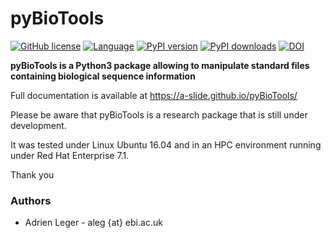 # pyBioTools

[![GitHub license](https://img.shields.io/github/license/a-slide/pyBioTools.svg)](https://github.com/a-slide/pyBioTools/blob/master/LICENSE)
[![Language](https://img.shields.io/badge/Language-Python3-yellow.svg)](https://www.python.org/)
[![PyPI version](https://badge.fury.io/py/pyBioTools.svg)](https://badge.fury.io/py/pyBioTools)
[![PyPI downloads](https://pepy.tech/badge/nanopolishcomp)](https://pepy.tech/project/nanopolishcomp)
[![DOI](https://zenodo.org/badge/144169864.svg)](https://zenodo.org/badge/latestdoi/144169864)

**pyBioTools is a Python3 package allowing to manipulate standard files containing biological sequence information**

Full documentation is available at https://a-slide.github.io/pyBioTools/

Please be aware that pyBioTools is a research package that is still under development.

It was tested under Linux Ubuntu 16.04 and in an HPC environment running under Red Hat Enterprise 7.1.

Thank you

### Authors

* Adrien Leger - aleg {at} ebi.ac.uk
